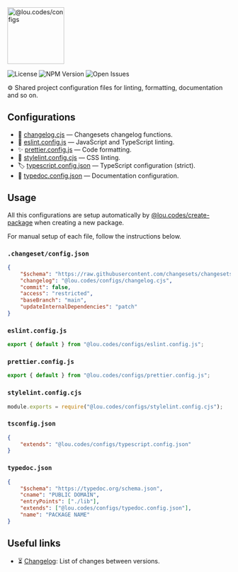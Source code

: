 <img id="logo" alt="@lou.codes/configs" src="https://lou.codes/logos/lou_codes_configs.svg" height="128" />

![License][license-badge] ![NPM Version][npm-version-badge]
![Open Issues][open-issues-badge]

⚙️ Shared project configuration files for linting, formatting, documentation and
so on.

## Configurations

-   🦋 [changelog.cjs][changesets] — Changesets changelog functions.
-   🚨 [eslint.config.js][eslint] — JavaScript and TypeScript linting.
-   ✨ [prettier.config.js][prettier] — Code formatting.
-   🎨 [stylelint.config.cjs][stylelint] — CSS linting.
-   🏷️ [typescript.config.json][typescript] — TypeScript configuration (strict).
-   📖 [typedoc.config.json][typedoc] — Documentation configuration.

## Usage

All this configurations are setup automatically by
[@lou.codes/create-package][create-package] when creating a new package.

For manual setup of each file, follow the instructions below.

### `.changeset/config.json`

```json
{
	"$schema": "https://raw.githubusercontent.com/changesets/changesets/main/packages/config/schema.json",
	"changelog": "@lou.codes/configs/changelog.cjs",
	"commit": false,
	"access": "restricted",
	"baseBranch": "main",
	"updateInternalDependencies": "patch"
}
```

### `eslint.config.js`

```typescript
export { default } from "@lou.codes/configs/eslint.config.js";
```

### `prettier.config.js`

```typescript
export { default } from "@lou.codes/configs/prettier.config.js";
```

### `stylelint.config.cjs`

```typescript
module.exports = require("@lou.codes/configs/stylelint.config.cjs");
```

### `tsconfig.json`

```json
{
	"extends": "@lou.codes/configs/typescript.config.json"
}
```

### `typedoc.json`

```json
{
	"$schema": "https://typedoc.org/schema.json",
	"cname": "PUBLIC DOMAIN",
	"entryPoints": ["./lib"],
	"extends": ["@lou.codes/configs/typedoc.config.json"],
	"name": "PACKAGE NAME"
}
```

## Useful links

-   ⏳ [Changelog][changelog]: List of changes between versions.

<!-- Reference -->

[changelog]:
	https://github.com/loucyx/lou.codes/blob/main/packages/@lou.codes/configs/CHANGELOG.md
[changesets]: https://github.com/changesets/changesets
[create-package]: https://lou.codes/libraries/lou_codes_create_package/
[eslint]: https://eslint.org/docs/user-guide/configuring/
[license-badge]:
	https://img.shields.io/npm/l/@lou.codes/configs.svg?labelColor=666&color=0a8
[npm-version-badge]:
	https://img.shields.io/npm/v/@lou.codes/configs.svg?labelColor=666&color=0a8
[open-issues-badge]:
	https://img.shields.io/github/issues/loucyx/lou.codes.svg?labelColor=666&color=0a8
[prettier]: https://prettier.io/docs/en/options.html
[stylelint]: https://stylelint.io/user-guide/configure/
[typedoc]: https://typedoc.org/guides/options/
[typescript]: https://www.typescriptlang.org/tsconfig
